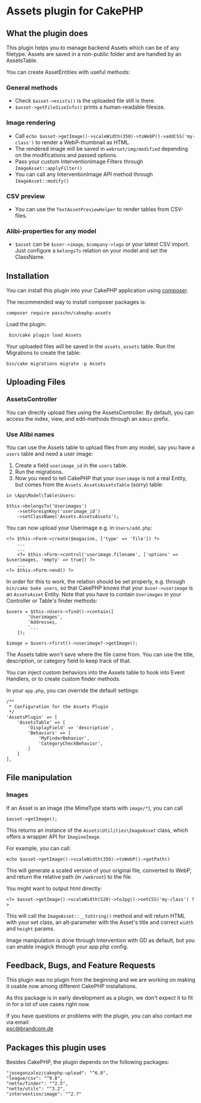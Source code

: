 # Assets plugin for CakePHP

## What the plugin does

This plugin helps you to manage backend Assets which can be of any filetype. Assets are 
saved in a non-public folder and are handled by an AssetsTable. 

You can create AssetEntities with useful methods:

### General methods

* Check `$asset->exists()` is the uploaded file still is there.
* `$asset->getFileSizeInfo()` prints a human-readable filesize.

### Image rendering 

* Call `echo $asset->getImage()->scaleWidth(350)->toWebP()->addCSS('my-class')` to render a WebP-thumbnail as HTML. 
* The rendered image will be saved in `webroot/img/modified` depending on the modifications and passed options. 
* Pass your custom InterventionImage Filters through `ImageAsset::applyFilter()`
* You can call any InterventionImage API method through `ImageAsset::modify()`

### CSV preview 

* You can use the `TextAssetPreviewHelper` to render tables from CSV-files. 

### Alibi-properties for any model

* `$asset` can be `$user->image`, `$company->logo` or your latest CSV import. Just configure a `belongsTo` relation on your model and set the ClassName.

## Installation

You can install this plugin into your CakePHP application using [composer](https://getcomposer.org).

The recommended way to install composer packages is:

```
composer require passchn/cakephp-assets
```

Load the plugin: 
```
 bin/cake plugin load Assets
```

Your uploaded files will be saved in the `assets_assets` table. Run the Migrations
to create the table: 
```
bin/cake migrations migrate -p Assets
```

## Uploading Files

### AssetsController

You can directly upload files using the AssetsController. By default, you can access
the index, view, and edit-methods through an `Admin` prefix. 

### Use Alibi names 

You can use the Assets table to upload files from any model, say you have a `users` table
and need a user image:
1. Create a field `userimage_id` in the `users` table.
2. Run the migrations. 
3. Now you need to tell CakePHP that your `Userimage` is not a real Entity, but comes from the `Assets.AssetsAssetsTable` (sorry) table: 

```
in \App\Model\Table\Users: 

$this->belongsTo('Userimages')
    ->setForeignKey('userimage_id')
    ->setClassName('Assets.AssetsAssets');
```

You can now upload your Userimage e.g. in `Users/add.php`: 
```
<?= $this->Form->create($magazine, ['type' => 'file']) ?>
    ...
    ...
    <?= $this->Form->control('userimage.filename', ['options' => $userimages, 'empty' => true]) ?>
    ...
<?= $this->Form->end() ?>
```

In order for this to work, the relation should be set properly, e.g. through `bin/cake bake users`, so that 
CakePHP knows that your `$user->userimage` is an `AssetsAsset` Entity. Note that you have to contain
`Userimages` in your Controller or Table's finder methods: 

```
$users = $this->Users->find()->contain([
        'Userimages',
        'Addresses,
        '...
    ]);
    
$image = $users->first()->userimage?->getImage();
```

The Assets table won't save where the file came from. You can use the title, description, or category field to keep track of that. 

You can inject custom behaviors into the Assets table to hook into Event Handlers, or to create custom finder methods. 

In your `app.php`, you can override the default settings: 
```
/**
 * Configuration for the Assets Plugin
 */
'AssetsPlugin' => [
    'AssetsTable' => [
        'DisplayField' => 'description', 
        'Behaviors' => [
            'MyFinderBehavior',
            'CategoryCheckBehavior',
        ]
    ]
],
```

## File manipulation 

### Images 

If an Asset is an image (the MimeType starts with `image/*`), you can call 
```
$asset->getImage(); 
```

This returns an instance of the `Assets\Utilities\ImageAsset` class, which offers a wrapper API for `ImagineImage`. 

For example, you can call: 
```
echo $asset->getImage()->scaleWidth(350)->toWebP()->getPath()
```

This will generate a scaled version of your original file, converted to WebP, and return the relative path (in `/webroot`) to the file. 

You might want to output html directly: 

```
<?= $asset->getImage()->scaleWidth(520)->toJpg()->setCSS('my-class') ?>
```

This will call the `ImageAsset::__toString()` method and will return HTML with your set class,
an alt-parameter with the Asset's title and correct `width` and `height` params. 

Image manipulation is done through Intervention with GD as default, but you can enable imagick through your app.php config. 

## Feedback, Bugs, and Feature Requests

This plugin was no plugin from the beginning and we are working on making it usable now among different CakePHP installations. 

As this package is in early development as a plugin, we don't expect it to fit in for a lot of use cases right now.  

If you have questions or problems with the plugin, you can also contact me via email:  
[psc@brandcom.de](mailto:psc@brandcom.de) 

## Packages this plugin uses

Besides CakePHP, the plugin depends on the following packages: 
```
"josegonzalez/cakephp-upload": "^6.0",
"league/csv": "^9.8",
"nette/finder": "^2.5",
"nette/utils": "^3.2",
"intervention/image": "^2.7"
```
